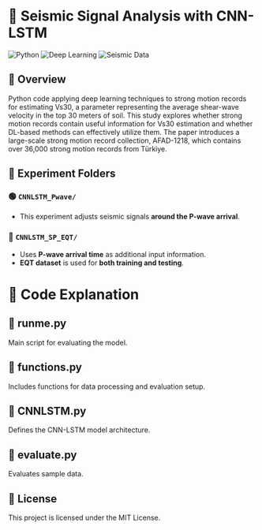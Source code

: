 # 📡 Seismic Signal Analysis with CNN-LSTM

![Python](https://img.shields.io/badge/Python-3.8%2B-blue) ![Deep Learning](https://img.shields.io/badge/Deep%20Learning-TensorFlow-orange) ![Seismic Data](https://img.shields.io/badge/Seismic%20Data-Processing-green)

## 📌 Overview  
Python code applying deep learning techniques to strong motion records for estimating Vs30, a parameter representing the average shear-wave velocity in the top 30 meters of soil. This study explores whether strong motion records contain useful information for Vs30 estimation and whether DL-based methods can effectively utilize them. The paper introduces a large-scale strong motion record collection, AFAD-1218, which contains over 36,000 strong motion records from Türkiye.

## 📂 Experiment Folders  

### 🟢 `CNNLSTM_Pwave/`  
- This experiment adjusts seismic signals **around the P-wave arrival**.  

### 🔵 `CNNLSTM_SP_EQT/`  
- Uses **P-wave arrival time** as additional input information.  
- **EQT dataset** is used for **both training and testing**.   
  
# 📜 Code Explanation

## 🔹 runme.py
Main script for evaluating the model.

## 🔹 functions.py
Includes functions for data processing and evaluation setup.

## 🔹 CNNLSTM.py
Defines the CNN-LSTM model architecture.

## 🔹 evaluate.py
Evaluates sample data.

## 📜 License
This project is licensed under the MIT License.
